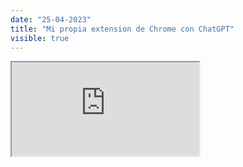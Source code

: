 ```yaml
---
date: "25-04-2023"
title: "Mi propia extension de Chrome con ChatGPT"
visible: true
---
```

<iframe src="https://www.youtube.com/embed/DfIK8eLOLbo" allowfullscreen></iframe>

